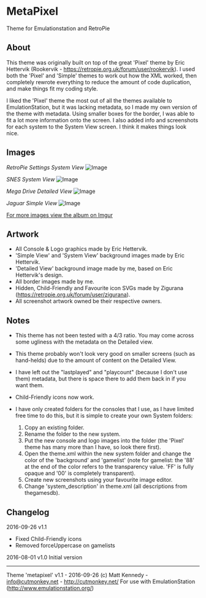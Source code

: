 # MetaPixel
Theme for Emulationstation and RetroPie


About
-----

This theme was originally built on top of the great 'Pixel' theme by Eric Hettervik (Rookervik - https://retropie.org.uk/forum/user/rookervik). I used both the 'Pixel' and 'Simple' themes to work out how the XML worked, then completely rewrote everything to reduce the amount of code duplication, and make things fit my coding style.

I liked the 'Pixel' theme the most out of all the themes available to EmulationStation, but it was lacking metadata, so I made my own version of the theme with metadata. Using smaller boxes for the border, I was able to fit a lot more information onto the screen. I also added info and screenshots for each system to the System View screen. I think it makes things look nice.


Images
------

*RetroPie Settings System View*
![Image](http://i.imgur.com/V3vHnVJ.png)

*SNES System View*
![Image](http://i.imgur.com/du9o2nK.png)

*Mega Drive Detailed View*
![Image](http://i.imgur.com/Z1tEebt.png)

*Jaguar Simple View*
![Image](http://i.imgur.com/M552yWk.png)

[For more images view the album on Imgur](http://imgur.com/a/oqujr)


Artwork
-------

- All Console & Logo graphics made by Eric Hettervik.
- 'Simple View' and 'System View' background images made by Eric Hettervik.
- 'Detailed View' background image made by me, based on Eric Hettervik's design.
- All border images made by me.
- Hidden, Child-Friendly and Favourite icon SVGs made by Zigurana (https://retropie.org.uk/forum/user/zigurana).
- All screenshot artwork owned be their respective owners.


Notes
-----

- This theme has not been tested with a 4/3 ratio. You may come across some ugliness with the metadata on the Detailed view.
- This theme probably won't look very good on smaller screens (such as hand-helds) due to the amount of content on the Detailed View.
- I have left out the "lastplayed" and "playcount" (because I don't use them) metadata, but there is space there to add them back in if you want them.
- Child-Friendly icons now work.
- I have only created folders for the consoles that I use, as I have limited free time to do this, but it is simple to create your own System folders:

	1. Copy an existing folder.
	2. Rename the folder to the new system.
	3. Put the new console and logo images into the folder (the 'Pixel' theme has many more than I have, so look there first).
	4. Open the theme.xml within the new system folder and change the color of the 'background' and 'gamelist' (note for gamelist: the '88' at the end of the color refers to the transparency value. 'FF' is fully opaque and '00' is completely transparent).
	5. Create new screenshots using your favourite image editor.
	6. Change 'system_description' in theme.xml (all descriptions from thegamesdb).


Changelog
---------

2016-09-26
v1.1
- Fixed Child-Friendly icons
- Removed forceUppercase on gamelists

2016-08-01
v1.0 Initial version

---

Theme 'metapixel' v1.1 - 2016-09-26
(c) Matt Kennedy - info@cutmonkey.net - http://cutmonkey.net/
For use with EmulationStation (http://www.emulationstation.org/)
